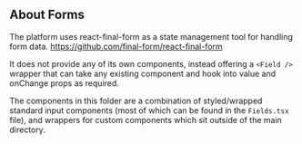 ## About Forms

The platform uses react-final-form as a state management tool for handling form data.
https://github.com/final-form/react-final-form

It does not provide any of its own components, instead offering a `<Field />` wrapper that can
take any existing component and hook into value and onChange props as required.

The components in this folder are a combination of styled/wrapped standard input components
(most of which can be found in the `Fields.tsx` file), and wrappers for custom components
which sit outside of the main directory.
